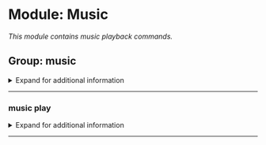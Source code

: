 # Module: Music
*This module contains music playback commands.*


## Group: music
<details><summary markdown='span'>Expand for additional information</summary><p>

*Music playback and queue management commands.*

**Aliases:**
`songs, song, tracks, track`
**Guild only.**

</p></details>

---

### music play
<details><summary markdown='span'>Expand for additional information</summary><p>

*Play audio from given URL.*

**Aliases:**
`p`
**Guild only.**

**Overload 1:**

`[URL]` : *Audio URL*

**Overload 0:**

`[string...]` : *Search query*

**Examples:**

```xml
!music play https://www.youtube.com/watch?v=dQw4w9WgXcQ
!music play Search query
```
</p></details>

---

